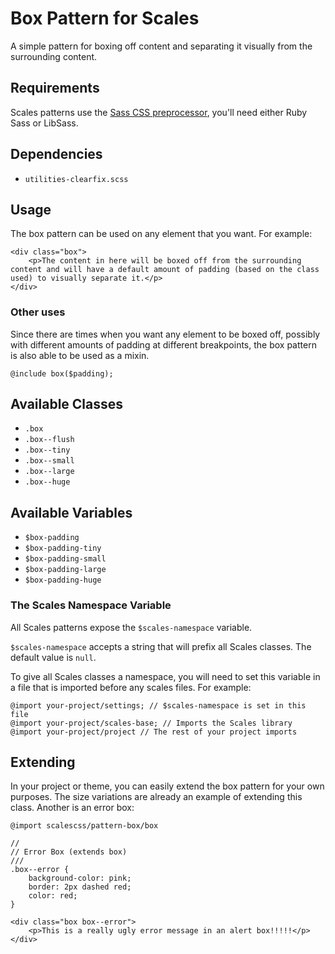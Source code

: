 # Box Pattern for Scales

A simple pattern for boxing off content and separating it visually from the surrounding content.

## Requirements

Scales patterns use the [Sass CSS preprocessor](http://sass-lang.com/), you'll need either Ruby Sass or LibSass.

## Dependencies

* `utilities-clearfix.scss`

## Usage

The box pattern can be used on any element that you want. For example:

```
<div class="box">
    <p>The content in here will be boxed off from the surrounding content and will have a default amount of padding (based on the class used) to visually separate it.</p>
</div>
```

### Other uses

Since there are times when you want any element to be boxed off, possibly with different amounts of padding at different breakpoints, the box pattern is also able to be used as a mixin.

```
@include box($padding);
```

## Available Classes

* `.box`
* `.box--flush`
* `.box--tiny`
* `.box--small`
* `.box--large`
* `.box--huge`

## Available Variables

* `$box-padding`
* `$box-padding-tiny`
* `$box-padding-small`
* `$box-padding-large`
* `$box-padding-huge`

### The Scales Namespace Variable

All Scales patterns expose the `$scales-namespace` variable.

`$scales-namespace` accepts a string that will prefix all Scales classes. The default value is `null`.

To give all Scales classes a namespace, you will need to set this variable in a file that is imported before any scales files. For example:

```
@import your-project/settings; // $scales-namespace is set in this file
@import your-project/scales-base; // Imports the Scales library
@import your-project/project // The rest of your project imports
```

## Extending

In your project or theme, you can easily extend the box pattern for your own purposes. The size variations are already an example of extending this class. Another is an error box:

```
@import scalescss/pattern-box/box

//
// Error Box (extends box)
///
.box--error {
    background-color: pink;
    border: 2px dashed red;
    color: red;
}
```
```
<div class="box box--error">
    <p>This is a really ugly error message in an alert box!!!!!</p>
</div>
```
